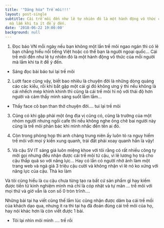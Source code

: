 ```yaml
---
title: '"Dăng hóa" Trề môi!!!'
layout: post-single
subtitle: Cái trề môi đến như lẽ tự nhiên đó là một hành động vô thức của mỗi người
  mà lắm khi ta ít để ý đến.
date: '2018-06-22 19:00:00'
background: null
---
```


1) Đọc báo VN mỗi ngày nếu bạn không một lần trề môi ngao ngán thì có lẽ bạn chẳng hiểu nổi tiếng Việt hoặc có thể bạn là người ngoại quốc... Cái trề môi đến như lẽ tự nhiên đó là một hành động vô thức của mỗi người mà lắm khi ta ít để ý đến.

- Sáng đọc bài báo tui lại trề môi

2) Lướt face cũng vậy, biết bao nhiêu là chuyện đời là những dòng quảng cáo các kiểu, rồi khi bắt gặp một cái gì đó không ưng ý thì nếu không là cái nhếch mép khỉnh khinh thì cũng là cái trề môi hỉ nộ với thái độ hơn người và cảm thấy mình sáng suốt lắm lắm...

- Thấy face cô bạn than thở chuyện đời.... tui lại trề môi

3) Cũng có khi gặp phải một ông địa vị cũng có, cũng là trưởng của một nhóm người nhưng ngồi cafe thì nếu không nghe ông chê bai người này cũng là trề môi phản bác khi mình nhắc đến tên ai đó.

4) Còn trong phòng họp thì anh chàng trung niên ấy luôn tỏ ra nguy hiểm trề môi với mọi ý kiến xung quanh, trái đất phải xoay quanh hắn là vậy!

5) Và cậu SV IT sáng giá luôn miệng khoe với tôi rằng có rất nhiều công ty mời gọi nhưng đều nhận được cái trề môi từ cậu, vì lẽ lương họ trả cho cậu thấp quá so với năng lực... Hay có lần có người nhờ ảnh làm một trang web và ngả giá 3 triệu cậu cười và không nhận vì lẽ nó ko xứng với năng lực của cậu. Thà ko làm

Và tôi cũng hiểu là cu cậu chưa từng tạo ra bất cứ sản phẩm gì hay kiếm được tiền từ kinh nghiệm mình mà chỉ là cóp nhặt và tự mãn ... trề môi với mọi thứ và giờ vẫn là con số 0 tròn trĩnh....

Những bài tại hạ viết cũng thế lắm lúc cũng nhận được dăm ba cái trề mồi của khách dạo qua, nhưng ít ra thì tại hạ đã đoán đúng cái trề môi của họ, hay nói khác hơn là còn viết được 1 bài. 

- Tôi lại nhìn môi mình .... trề rồi